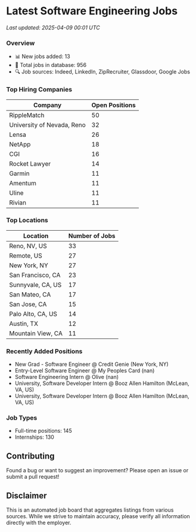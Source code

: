 # Latest Software Engineering Jobs
*Last updated: 2025-04-09 00:01 UTC*

### Overview
- 📊 New jobs added: 13
- 💼 Total jobs in database: 956
- 🔍 Job sources: Indeed, LinkedIn, ZipRecruiter, Glassdoor, Google Jobs

### Top Hiring Companies
| Company | Open Positions |
|---------|---------------|
| RippleMatch | 50 |
| University of Nevada, Reno | 32 |
| Lensa | 26 |
| NetApp | 18 |
| CGI | 16 |
| Rocket Lawyer | 14 |
| Garmin | 11 |
| Amentum | 11 |
| Uline | 11 |
| Rivian | 11 |

### Top Locations
| Location | Number of Jobs |
|----------|---------------|
| Reno, NV, US | 33 |
| Remote, US | 27 |
| New York, NY | 27 |
| San Francisco, CA | 23 |
| Sunnyvale, CA, US | 17 |
| San Mateo, CA | 17 |
| San Jose, CA | 15 |
| Palo Alto, CA, US | 14 |
| Austin, TX | 12 |
| Mountain View, CA | 11 |

### Recently Added Positions
- New Grad - Software Engineer @ Credit Genie (New York, NY)
- Entry-Level Software Engineer @ My Peoples Card (nan)
- Software Engineering Intern @ Olive (nan)
- University, Software Developer Intern @ Booz Allen Hamilton (McLean, VA, US)
- University, Software Developer Intern @ Booz Allen Hamilton (McLean, VA, US)

### Job Types
- Full-time positions: 145
- Internships: 130

## Contributing
Found a bug or want to suggest an improvement? Please open an issue or submit a pull request!

## Disclaimer
This is an automated job board that aggregates listings from various sources. While we strive to maintain accuracy, 
please verify all information directly with the employer.
